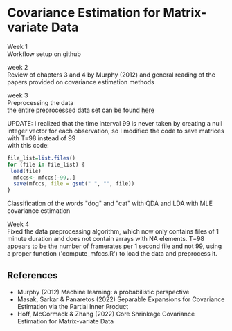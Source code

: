 
<!-- README.md is generated from README.Rmd. Please edit that file -->

# Covariance Estimation for Matrix-variate Data

Week 1<br>
Workflow setup on github<br>

week 2<br>
Review of chapters 3 and 4 by Murphy (2012) and general reading of the papers provided on covariance estimation methods<br>

week 3<br>
Preprocessing the data<br>
the entire preprocessed data set can be found [here](https://drive.google.com/file/d/1T1Na_GSJeHfgSbME0Y7FJluwIs_9qfD9/view?usp=share_link)

UPDATE:
I realized that the time interval 99 is never taken by creating a null integer vector for each observation, so I modified the code to save matrices with T=98 instead of 99<br>
with this code:<br>
```R
file_list=list.files()
for (file in file_list) {
 load(file) 
  mfccs<- mfccs[-99,,]
  save(mfccs, file = gsub(" ", "", file))
}
```

Classification of the words "dog" and "cat" with QDA and LDA with MLE covariance estimation <br>

Week 4<br>
Fixed the data preprocessing algorithm, which now only contains files of 1 minute duration and does not contain arrays with NA elements. T=98 appears to be the number of framerates per 1 second file and not 99, using a proper function ('compute_mfccs.R') to load the data and preprocess it.<br>


## References

- Murphy (2012) Machine learning: a probabilistic perspective
- Masak, Sarkar & Panaretos (2022) Separable Expansions for Covariance Estimation via the Partial Inner Product
- Hoff, McCormack & Zhang (2022) Core Shrinkage Covariance Estimation for Matrix-variate Data
